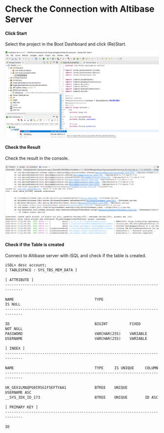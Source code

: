 # Check the Connection with Altibase Server

#### Click Start

Select the project in the Boot Dashboard and click (Re)Start.

![](../media/JPA/boot_dashboard_window.png)

#### Check the Result

Check the result in the console.

![](../media/JPA/console_window.png)

#### Check if the Table is created

Connect to Altibase server with iSQL and check if the table is created.

```
iSQL> desc account;
[ TABLESPACE : SYS_TBS_MEM_DATA ]

[ ATTRIBUTE ]
------------------------------------------------------------------------------

NAME                                     TYPE                        IS NULL
------------------------------------------------------------------------------

ID                                       BIGINT          FIXED       NOT NULL
PASSWORD                                 VARCHAR(255)    VARIABLE
USERNAME                                 VARCHAR(255)    VARIABLE

[ INDEX ]
------------------------------------------------------------------------------

NAME                                     TYPE     IS UNIQUE     COLUMN
------------------------------------------------------------------------------

UK_GEX1LMAQPG0IR5G1F5EFTYAA1             BTREE    UNIQUE        USERNAME ASC
__SYS_IDX_ID_173                         BTREE    UNIQUE        ID ASC

[ PRIMARY KEY ]
------------------------------------------------------------------------------

ID
```

